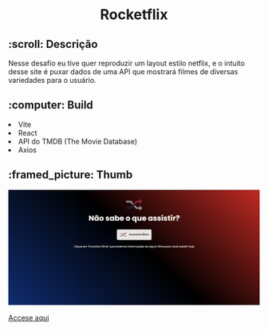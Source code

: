 <h1 align="center">Rocketflix</h1>

<h2> :scroll: Descrição</h2>
<p>
  Nesse desafio eu tive quer reproduzir um layout estilo netflix, e o intuito desse site é puxar dados de uma API que mostrará filmes de diversas variedades para o usuário.
</p>

<h2> :computer: Build</h2>
<p>
  <li>Vite</li>
  <li>React</li>
  <li>API do TMDB (The Movie Database)</li>
  <li>Axios</li>
</p>

<h2> :framed_picture: Thumb</h2>

<img src="./public/Thumb.png" />



<a href="https://rocketflix-gules.vercel.app/">Accese aqui</a>
